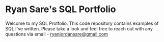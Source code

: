 # Ryan Sare's SQL Portfolio

Welcome to my SQL Protfolio. This code repository contains examples of SQL I've written. Please take a look and feel free to reach out with any questions via email - ryanjordansare@gmail.com
